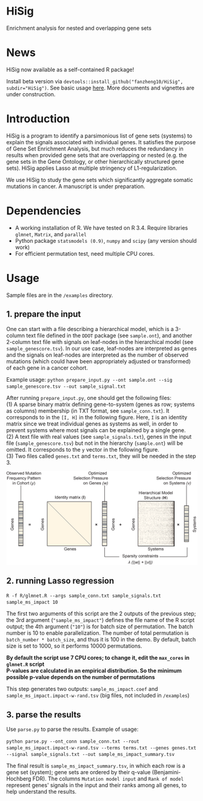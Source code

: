 # HiSig
Enrichment analysis for nested and overlapping gene sets

# News

HiSig now available as a self-contained R package!  

Install beta version via `devtools::install_github("fanzheng10/HiSig", subdir="HiSig")`. See basic usage [here](https://github.com/fanzheng10/HiSig/blob/master/HiSig/examples/main.R). More documents and vignettes are under construction. 

# Introduction
HiSig is a program to identify a parsimonious list of gene sets (systems) to explain the signals associated with individual genes. It satisfies the purpose of Gene Set Enrichment Analysis, but much reduces the redundancy in results when provided gene sets that are overlapping or nested (e.g. the gene sets in the Gene Ontology, or other hierarchically structured gene sets). HiSig applies Lasso at multiple stringency of L1-regularization.

We use HiSig to study the gene sets which significantly aggregate somatic mutations in cancer. A manuscript is under preparation. 

# Dependencies
* A working installation of R. We have tested on R 3.4.  Require libraries `glmnet`, `Matrix`, and `parallel`
* Python package `statsmodels (0.9)`, `numpy` and `scipy` (any version should work)
* For efficient permutation test, need multiple CPU cores.


# Usage

Sample files are in the `/examples` directory.

## 1. prepare the input
One can start with a file describing a hierarchical model, which is a 3-column text file  defined in the `DDOT` package (see `sample.ont`),  and another 2-column text file with signals on leaf-nodes in the hierarchical model (see `sample_genescore.tsv`). In our use case, leaf-nodes are interpreted as genes and the signals on leaf-nodes are interpreted as the number of observed mutations (which could have been appropriately adjusted or transformed) of each gene in a cancer cohort.  

Example usage:
`python prepare_input.py --ont sample.ont --sig sample_genescore.tsv --out sample_signal.txt`


After running `prepare_input.py`, one should get the following files:   
(1) A sparse binary matrix defining gene-to-system (genes as row; systems as columns) membership (in TXT format, see `sample_conn.txt`). It corresponds to in the `[I, H]` in the following figure. Here, `I` is an identity matrix since we treat individual genes as systems as well, in order to prevent systems where most signals can be explained by a single gene.  
(2) A text file with real values (see `sample_signals.txt`), genes in the input file (`sample_genescore.tsv`) but not in the hierarchy (`sample.ont`) will be omitted. It corresponds to the `y` vector in the following figure.  
(3) Two files called `genes.txt` and `terms.txt`, they will be needed in the step 3.


<p align="center">
  <img src="fig1.png" width="600" align="center">
</p>



## 2. running Lasso regression

`R -f R/glmnet.R --args sample_conn.txt sample_signals.txt sample_ms_impact 10`

The first two arguments of this script are the 2 outputs of the previous step; the 3rd argument (`"sample_ms_impact"`) defines the file name of the R script output; the 4th argument (`"10"`) is for batch size of permutation. The batch number is 10 to enable parallelization. The number of total permutation is `batch_number * batch_size`, and thus it is 100 in the demo. By default, batch size is set to 1000, so it performs 10000 permutations.

**By default the script use 7 CPU cores; to change it, edit the `max_cores` in `glmnet.R` script**  
**P-values are calculated in an empirical distribution. So the minimum possible p-value depends on the number of permutations**

This step generates two outputs: `sample_ms_impact.coef` and `sample_ms_impact.impact-w-rand.tsv` (big files, not included in `/examples`)

## 3. parse the results

Use `parse.py` to parse the results. Example of usage:

`python parse.py --ont_conn sample_conn.txt --rout sample_ms_impact.impact-w-rand.tsv --terms terms.txt --genes genes.txt --signal sample_signals.txt --out sample_ms_impact_summary.tsv`

The final result is `sample_ms_impact_summary.tsv`, in which each row is a gene set (system); gene sets are ordered by their q-value (Benjamini-Hochberg FDR). The columns `Mutation model input` and `Rank of model` represent genes' signals in the input and their ranks among all genes, to help understand the results.   
